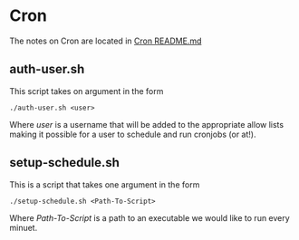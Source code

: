 # Cron 

The notes on Cron are located in [Cron README.md](../../../3-Docs_References/OS-Linux/Cron/README.md)

## auth-user.sh
This script takes on argument in the form 
```
./auth-user.sh <user>
``` 
Where *user* is a username that will be added to the appropriate allow lists making it possible for a user to schedule and run cronjobs (or at!).

## setup-schedule.sh
This is a script that takes one argument in the form

```
./setup-schedule.sh <Path-To-Script>
```
Where *Path-To-Script* is a path to an executable we would like to run every minuet.